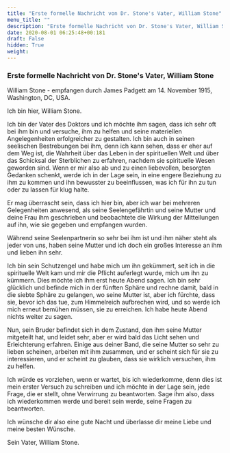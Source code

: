 ```yaml
---
title: "Erste formelle Nachricht von Dr. Stone's Vater, William Stone"
menu_title: ""
description: "Erste formelle Nachricht von Dr. Stone's Vater, William Stone"
date: 2020-08-01 06:25:48+00:181
draft: False
hidden: True
weight:
---
```

### Erste formelle Nachricht von Dr. Stone's Vater, William Stone

William Stone - empfangen durch James Padgett am 14. November 1915, Washington, DC, USA.

Ich bin hier, William Stone.

Ich bin der Vater des Doktors und ich möchte ihm sagen, dass ich sehr oft bei ihm bin und versuche, ihm zu helfen und seine materiellen Angelegenheiten erfolgreicher zu gestalten. Ich bin auch in seinen seelischen Bestrebungen bei ihm, denn ich kann sehen, dass er eher auf dem Weg ist, die Wahrheit über das Leben in der spirituellen Welt und über das Schicksal der Sterblichen zu erfahren, nachdem sie spirituelle Wesen geworden sind. Wenn er mir also ab und zu einen liebevollen, besorgten Gedanken schenkt, werde ich in der Lage sein, in eine engere Beziehung zu ihm zu kommen und ihn bewusster zu beeinflussen, was ich für ihn zu tun oder zu lassen für klug halte.

Er mag überrascht sein, dass ich hier bin, aber ich war bei mehreren Gelegenheiten anwesend, als seine Seelengefährtin und seine Mutter und deine Frau ihm geschrieben und beobachtete die Wirkung der Mitteilungen auf ihn, wie sie gegeben und empfangen wurden.

Während seine Seelenpartnerin so sehr bei ihm ist und ihm näher steht als jeder von uns, haben seine Mutter und ich doch ein großes Interesse an ihm und lieben ihn sehr.

Ich bin sein Schutzengel und habe mich um ihn gekümmert, seit ich in die spirituelle Welt kam und mir die Pflicht auferlegt wurde, mich um ihn zu kümmern. Dies möchte ich ihm erst heute Abend sagen. Ich bin sehr glücklich und befinde mich in der fünften Sphäre und rechne damit, bald in die siebte Sphäre zu gelangen, wo seine Mutter ist, aber ich fürchte, dass sie, bevor ich das tue, zum Himmelreich aufbrechen wird, und so werde ich mich erneut bemühen müssen, sie zu erreichen. Ich habe heute Abend nichts weiter zu sagen.

Nun, sein Bruder befindet sich in dem Zustand, den ihm seine Mutter mitgeteilt hat, und leidet sehr, aber er wird bald das Licht sehen und Erleichterung erfahren. Einige aus deiner Band, die seine Mutter so sehr zu lieben scheinen, arbeiten mit ihm zusammen, und er scheint sich für sie zu interessieren, und er scheint zu glauben, dass sie wirklich versuchen, ihm zu helfen.

Ich würde es vorziehen, wenn er wartet, bis ich wiederkomme, denn dies ist mein erster Versuch zu schreiben und ich möchte in der Lage sein, jede Frage, die er stellt, ohne Verwirrung zu beantworten. Sage ihm also, dass ich wiederkommen werde und bereit sein werde, seine Fragen zu beantworten.

Ich wünsche dir also eine gute Nacht und überlasse dir meine Liebe und meine besten Wünsche.

Sein Vater, William Stone.
